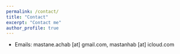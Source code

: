 ```yaml
---
permalink: /contact/
title: "Contact"
excerpt: "Contact me"
author_profile: true
---
```


* Emails: mastane.achab [at] gmail.com, mastanhab [at] icloud.com
